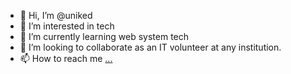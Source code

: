 - 👋 Hi, I’m @uniked
- 👀 I’m interested in tech
- 🌱 I’m currently learning web system tech 
- 💞️ I’m looking to collaborate as an IT volunteer at any institution.
- 📫 How to reach me [...](https://www.linkedin.com/in/kedma-costa/)

<!---
uniked/uniked is a ✨ special ✨ repository because its `README.md` (this file) appears on your GitHub profile.
You can click the Preview link to take a look at your changes.
--->
